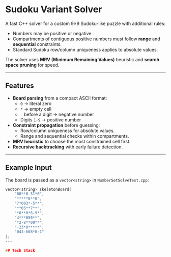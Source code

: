 # Sudoku Variant Solver

A fast C++ solver for a custom 9×9 Sudoku-like puzzle with additional rules:

- Numbers may be positive or negative.
- Compartments of contiguous positive numbers must follow **range** and **sequential** constraints.
- Standard Sudoku row/column uniqueness applies to absolute values.

The solver uses **MRV (Minimum Remaining Values)** heuristic and **search space pruning** for speed.

---

## Features

- **Board parsing** from a compact ASCII format:
  - `0` → literal zero
  - `*` → empty cell
  - `-` before a digit → negative number
  - Digits `1`–`9` → positive number
- **Constraint propagation** before guessing:
  - Row/column uniqueness for absolute values.
  - Range and sequential checks within compartments.
- **MRV heuristic** to choose the most constrained cell first.
- **Recursive backtracking** with early failure detection.

---

## Example Input

The board is passed as a `vector<string>` in `NumberSetSolveTest.cpp`:

```cpp
vector<string> skeletonBoard{
    "00**0-31*0",
    "*****0**0",
    "7*003*-5**",
    "**05**7**",
    "*0**0*6-9*",
    "4***650**",
    "*2-8**00**",
    "-23*0*****",
    "043-608*0-1"
};
---

## Tech Stack
